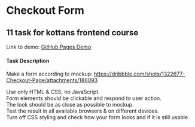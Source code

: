 # Сheckout Form
## 11 task for kottans frontend course

Link to demo: [GitHub Pages Demo](https://juliamokh.github.io/assignments_juliamokh/task_11/)


#### Task Description

Make a form according to mockup: https://dribbble.com/shots/1322677-Checkout-Page/attachments/186093

Use only HTML & CSS, no JavaScript.  
Form elements should be clickable and respond to user action.  
The look should be as close as possible to mockup.  
Test the result in all available browsers & on different devices.  
Turn off CSS styling and check how your form looks and if it is still usable.